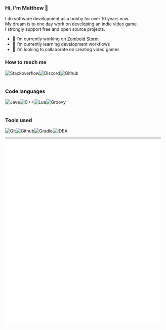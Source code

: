 ### Hi, I'm Matthew 👋

I do software development as a hobby for over 10 years now.  
My dream is to one day work on developing an indie video game.  
I strongly support free and open source projects.

- 🔭 I’m currently working on [Zomboid Storm](https://github.com/pzstorm/)
- 🌱 I’m currently learning development workflows
- 👯 I’m looking to collaborate on creating video games

[stackoverflow]: https://stackoverflow.com/users/5759072/matthew
[discord]: https://discord.gg/vCeydWCbd9
[github]: https://github.com/yooksi/yooksi/issues/new

### How to reach me

[<img align="left" alt="Stackoverflow" src="https://api.iconify.design/logos:stackoverflow-icon.svg?width=32px&height=32px" />][stackoverflow]
[<img align="left" alt="Discord" src="https://api.iconify.design/logos:discord.svg?width=32px&height=32px" />][discord]
[<img align="left" alt="Github" src="https://api.iconify.design/logos:github-icon.svg?width=32px&height=32px" />][github]

<br/>
<br/>

### Code languages

<img align="left" alt="Java" src="https://api.iconify.design/cib:java.svg?color=%23da7c38&width=40px&height=40px" />
<img align="left" alt="C++" src="https://api.iconify.design/file-icons:c.svg?color=%23da7c38&width=40px&height=40px" />
<img align="left" alt="Lua" src="https://api.iconify.design/simple-icons:lua.svg?color=%23da7c38&width=40px&height=40px" />
<img align="left" alt="Groovy" src="https://api.iconify.design/simple-icons:apachegroovy.svg?color=%23da7c38&width=40px&height=40px" />

<br/>
<br/>

### Tools used

<img align="left" alt="Git" src="https://api.iconify.design/simple-icons:git.svg?color=%23ff9141&width=35px&height=35px" />
<img align="left" alt="Github" src="https://api.iconify.design/simple-icons:github.svg?color=%23ff9141&width=35px&height=35px" />
<img align="left" alt="Gradle" src="https://api.iconify.design/simple-icons:gradle.svg?color=%23ff9141&width=35px&height=35px" />
<img align="left" alt="IDEA" src="https://api.iconify.design/simple-icons:intellijidea.svg?color=%23ff9141&width=35px&height=35px" />

<br/>
<hr>

<div align="left">
  <img alt="overview" src="https://github.com/yooksi/github-stats/blob/master/generated/overview.svg" />
  <img alt="languages" src="https://github.com/yooksi/github-stats/blob/master/generated/languages.svg" />
</div>
